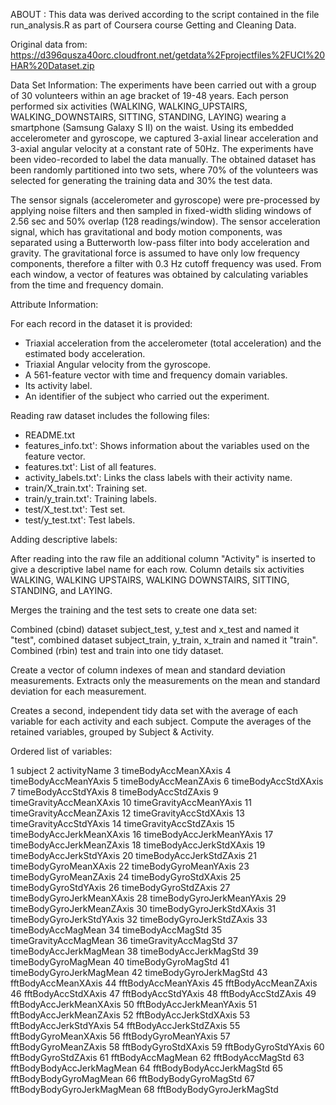 ABOUT : 
This data was derived according to the script contained in the file run_analysis.R as part of Coursera course  Getting and Cleaning Data.

Original data from: https://d396qusza40orc.cloudfront.net/getdata%2Fprojectfiles%2FUCI%20HAR%20Dataset.zip

Data Set Information:
The experiments have been carried out with a group of 30 volunteers within an age bracket of 19-48 years. Each person performed six activities (WALKING, WALKING_UPSTAIRS, WALKING_DOWNSTAIRS, SITTING, STANDING, LAYING) wearing a smartphone (Samsung Galaxy S II) on the waist. Using its embedded accelerometer and gyroscope, we captured 3-axial linear acceleration and 3-axial angular velocity at a constant rate of 50Hz. The experiments have been video-recorded to label the data manually. The obtained dataset has been randomly partitioned into two sets, where 70% of the volunteers was selected for generating the training data and 30% the test data. 

The sensor signals (accelerometer and gyroscope) were pre-processed by applying noise filters and then sampled in fixed-width sliding windows of 2.56 sec and 50% overlap (128 readings/window). The sensor acceleration signal, which has gravitational and body motion components, was separated using a Butterworth low-pass filter into body acceleration and gravity. The gravitational force is assumed to have only low frequency components, therefore a filter with 0.3 Hz cutoff frequency was used. From each window, a vector of features was obtained by calculating variables from the time and frequency domain. 

Attribute Information:

For each record in the dataset it is provided: 
- Triaxial acceleration from the accelerometer (total acceleration) and the estimated body acceleration. 
- Triaxial Angular velocity from the gyroscope. 
- A 561-feature vector with time and frequency domain variables. 
- Its activity label. 
- An identifier of the subject who carried out the experiment.

Reading raw dataset includes the following files:

- README.txt
- features_info.txt': Shows information about the variables used on the feature vector.
- features.txt': List of all features.
- activity_labels.txt': Links the class labels with their activity name.
- train/X_train.txt': Training set.
- train/y_train.txt': Training labels.
- test/X_test.txt': Test set.
- test/y_test.txt': Test labels. 

Adding descriptive labels:

After reading into the raw file an additional column "Activity" is inserted to give a descriptive label name for each row. Column details six activities WALKING, WALKING UPSTAIRS, WALKING DOWNSTAIRS, SITTING, STANDING, and LAYING.

Merges the training and the test sets to create one data set:

Combined (cbind) dataset subject_test, y_test and x_test and named it "test", combined dataset subject_train, y_train, x_train and named it "train".  Combined (rbin) test and train into one tidy dataset.

Create a vector of column indexes of mean and standard deviation measurements. Extracts only the measurements on the mean and standard deviation for each measurement.

Creates a second, independent tidy data set with the average of each variable for each activity and each subject. 
Compute the averages of the retained variables, grouped by Subject & Activity.


Ordered list of variables:

1  subject
2  activityName
3  timeBodyAccMeanXAxis
4  timeBodyAccMeanYAxis
5  timeBodyAccMeanZAxis
6  timeBodyAccStdXAxis
7  timeBodyAccStdYAxis
8  timeBodyAccStdZAxis
9  timeGravityAccMeanXAxis
10  timeGravityAccMeanYAxis
11  timeGravityAccMeanZAxis
12  timeGravityAccStdXAxis
13  timeGravityAccStdYAxis
14  timeGravityAccStdZAxis
15  timeBodyAccJerkMeanXAxis
16  timeBodyAccJerkMeanYAxis
17  timeBodyAccJerkMeanZAxis
18  timeBodyAccJerkStdXAxis
19  timeBodyAccJerkStdYAxis
20  timeBodyAccJerkStdZAxis
21  timeBodyGyroMeanXAxis
22  timeBodyGyroMeanYAxis
23  timeBodyGyroMeanZAxis
24  timeBodyGyroStdXAxis
25  timeBodyGyroStdYAxis
26  timeBodyGyroStdZAxis
27  timeBodyGyroJerkMeanXAxis
28  timeBodyGyroJerkMeanYAxis
29  timeBodyGyroJerkMeanZAxis
30  timeBodyGyroJerkStdXAxis
31  timeBodyGyroJerkStdYAxis
32  timeBodyGyroJerkStdZAxis
33  timeBodyAccMagMean
34  timeBodyAccMagStd
35  timeGravityAccMagMean
36  timeGravityAccMagStd
37  timeBodyAccJerkMagMean
38  timeBodyAccJerkMagStd
39  timeBodyGyroMagMean
40  timeBodyGyroMagStd
41  timeBodyGyroJerkMagMean
42  timeBodyGyroJerkMagStd
43  fftBodyAccMeanXAxis
44  fftBodyAccMeanYAxis
45  fftBodyAccMeanZAxis
46  fftBodyAccStdXAxis
47  fftBodyAccStdYAxis
48  fftBodyAccStdZAxis
49  fftBodyAccJerkMeanXAxis
50  fftBodyAccJerkMeanYAxis
51  fftBodyAccJerkMeanZAxis
52  fftBodyAccJerkStdXAxis
53  fftBodyAccJerkStdYAxis
54  fftBodyAccJerkStdZAxis
55  fftBodyGyroMeanXAxis
56  fftBodyGyroMeanYAxis
57  fftBodyGyroMeanZAxis
58  fftBodyGyroStdXAxis
59  fftBodyGyroStdYAxis
60  fftBodyGyroStdZAxis
61  fftBodyAccMagMean
62  fftBodyAccMagStd
63  fftBodyBodyAccJerkMagMean
64  fftBodyBodyAccJerkMagStd
65  fftBodyBodyGyroMagMean
66  fftBodyBodyGyroMagStd
67  fftBodyBodyGyroJerkMagMean
68  fftBodyBodyGyroJerkMagStd
